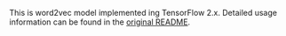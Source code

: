 This is word2vec model implemented ing TensorFlow 2.x. Detailed usage information can be found in the [original README](../README.md).
